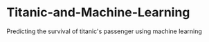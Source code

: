 # Titanic-and-Machine-Learning
Predicting the survival of titanic's passenger using machine learning
